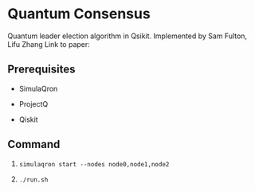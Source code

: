 # Quantum Consensus

Quantum leader election algorithm in Qsikit.
Implemented by Sam Fulton, Lifu Zhang 
Link to paper:

## Prerequisites

* SimulaQron

* ProjectQ

* Qiskit


## Command

1. 
   ```
   simulaqron start --nodes node0,node1,node2
   ```

2. 
   ```
   ./run.sh
   ```
